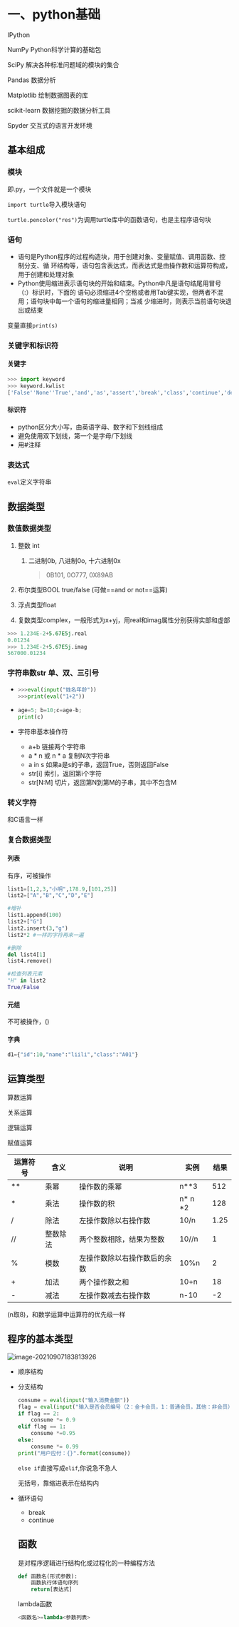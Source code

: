 # 一、python基础

IPython

NumPy Python科学计算的基础包

SciPy 解决各种标准问题域的模块的集合

Pandas 数据分析

Matplotlib 绘制数据图表的库

scikit-learn 数据挖掘的数据分析工具

Spyder 交互式的语言开发环境

## 基本组成

### 模块

即.py，一个文件就是一个模块

`import turtle`导入模块语句

`turtle.pencolor("res")`为调用turtle库中的函数语句，也是主程序语句块

### 语句

- 语句是Python程序的过程构造块，用于创建对象、变量赋值、调用函数、控制分支、循 环结构等，语句包含表达式，而表达式是由操作数和运算符构成，用于创建和处理对象
- Python使用缩进表示语句块的开始和结束。Python中凡是语句结尾用冒号（:）标识时，下面的 语句必须缩进4个空格或者用Tab键实现，但两者不混用；语句块中每一个语句的缩进量相同；当减 少缩进时，则表示当前语句块退出或结束

变量直接`print(s)`

### 关键字和标识符

#### 关键字

```python
>>> import keyword
>>> keyword.kwlist
['False''None''True','and','as','assert','break','class','continue','def','del','elif','else','except','finally','for','from','global','if','import','in','is','lambda','nonlocal','not','or','pass','raise','return','try','while','with','yield']
```

#### 标识符

- python区分大小写，由英语字母、数字和下划线组成
- 避免使用双下划线，第一个是字母/下划线
- 用#注释

### 表达式

`eval`定义字符串

## 数据类型

### 数值数据类型

1. 整数 int
   1. 二进制0b, 八进制0o, 十六进制0x

      > 0B101, 0O777, 0X89AB

2. 布尔类型BOOL true/false  (可做==and or not==运算)
3. 浮点类型float
4. 复数类型complex，一般形式为x+yj，用real和imag属性分别获得实部和虚部

```python
>>> 1.234E-2+5.67E5j.real
0.01234
>>> 1.234E-2+5.67E5j.imag
567000.01234
```

### 字符串数str  单、双、三引号

- ```python
  >>>eval(input("姓名年龄"))
  >>>print(eval("1+2"))
  ```

- ```python
  age=5; b=10;c=age-b;
  print(c)
  ```

- 字符串基本操作符

  - a+b 链接两个字符串
  - a * n 或 n * a 复制N次字符串
  - a in s  如果a是s的子串，返回True，否则返回False
  - str[i] 索引，返回第i个字符
  - str[N:M] 切片，返回第N到第M的子串，其中不包含M

### 转义字符

和C语言一样

### 复合数据类型

#### 列表

有序，可被操作

```python
list1=[1,2,3,"小明",178.9,[101,25]]
list2=["A","B","C","D","E"]

#增补
list1.append(100)
list2+["G"]
list2.insert(3,"g")
list2*2 #一样的字符再来一遍

#删除
del list4[1]
list4.remove()

#检查列表元素
"H" in list2
True/False
```



#### 元组

不可被操作，()

#### 字典

```python
d1={"id":10,"name":"liili","class":"A01"}

```



## 运算类型

算数运算

关系运算

逻辑运算

赋值运算

| 运算符号 | 含义     | 说明                         | 实例    | 结果 |
| -------- | -------- | ---------------------------- | ------- | ---- |
| **       | 乘幂     | 操作数的乘幂                 | n**3    | 512  |
| *        | 乘法     | 操作数的积                   | n* n *2 | 128  |
| /        | 除法     | 左操作数除以右操作数         | 10/n    | 1.25 |
| //       | 整数除法 | 两个整数相除，结果为整数     | 10//n   | 1    |
| %        | 模数     | 左操作数除以右操作数后的余数 | 10%n    | 2    |
| +        | 加法     | 两个操作数之和               | 10+n    | 18   |
| -        | 减法     | 左操作数减去右操作数         | n-10    | -2   |

(n取8)，和数学运算中运算符的优先级一样

## 程序的基本类型

![image-20210907183813926](https://user-images.githubusercontent.com/73213476/133541670-6bfd23ec-5ac6-46a6-be17-1b3110280b71.png)

- 顺序结构

- 分支结构

  ```python
  consume = eval(input("输入消费金额"))
  flag = eval(input("输入是否会员编号（2：金卡会员，1：普通会员，其他：非会员）:"))
  if flag == 2:
      consume *= 0.9
  elif flag == 1:
      consume *=0.95
  else:
      consume *= 0.99
  print("用户应付：{}".format(consume))
  ```

  `else if`直接写成`elif`,你说急不急人

  无括号，靠缩进表示在结构内
  
- 循环语句

  - break
  - continue

  ## 函数

  是对程序逻辑进行结构化或过程化的一种编程方法

  ```python
  def 函数名(形式参数):
      函数执行体语句序列
      return[表达式]
  ```

  lambda函数

  ```python
  <函数名>=lambda<参数列表>
  ```

  

